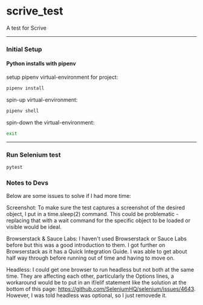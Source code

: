 # scrive_test
A test for Scrive

---


### Initial Setup


#### Python installs with pipenv

setup pipenv virtual-environment for project:    
```sh
pipenv install
```

spin-up virtual-environment:
```sh
pipenv shell
```

spin-down the virtual-environment:
```sh
exit
```


---

### Run Selenium test

```sh
pytest
```

### Notes to Devs
Below are some issues to solve if I had more time:

Screenshot:
To make sure the test captures a screenshot of the desired object, I put in a time.sleep(2) command. This could be problematic - replacing that with a wait command for the specific object to be loaded or visible would be ideal.

Browserstack & Sauce Labs:
I haven't used Browserstack or Sauce Labs before but this was a good introduction to them. I got further on Browserstack as it has a Quick Integration Guide. I was able to get about half way through before running out of time and having to move on.

Headless:
I could get one browser to run headless but not both at the same time. They are affecting each other, particularly the Options lines, a workaround would be to put in an if/elif statement like the solution at the bottom of this page: https://github.com/SeleniumHQ/selenium/issues/4643. However, I was told headless was optional, so I just removede it.

